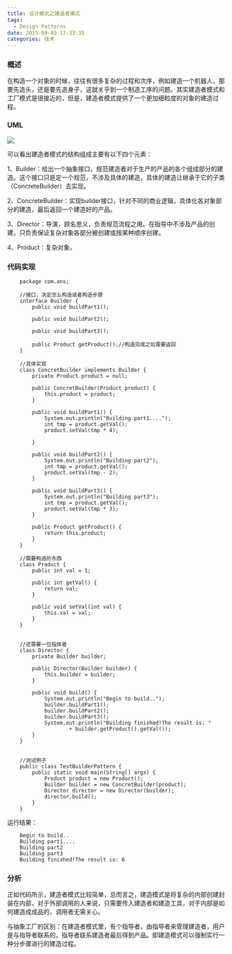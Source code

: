 ```yaml
---
title: 设计模式之建造者模式
tags:
  - Design Patterns
date: 2015-09-03 17:33:35
categories: 技术
---
```


### 概述

在构造一个对象的时候，往往有很多复杂的过程和次序，例如建造一个机器人，那要先造头，还是要先造身子，这就关乎到一个制造工序的问题。其实建造者模式和工厂模式是很接近的，但是，建造者模式提供了一个更加细粒度的对象的建造过程。

### UML

![](http://i.imgur.com/rN0UxpJ.png)




可以看出建造者模式的结构组成主要有以下四个元素：

1、Builder：给出一个抽象接口，规范建造者对于生产的产品的各个组成部分的建造。这个接口只是定一个规范，不涉及具体的建造，具体的建造让继承于它的子类（ConcreteBuilder）去实现。

2、ConcreteBuilder：实现builder接口，针对不同的商业逻辑，具体化各对象部分的建造，最后返回一个建造好的产品。

3、Director：导演，顾名思义，负责规范流程之用。在指导中不涉及产品的创建，只负责保证复杂对象各部分被创建或按某种顺序创建。

4、Product：复杂对象。

### 代码实现

		package com.ans;
		
		//接口，决定怎么构造或者构造步骤
		interface Builder {
			public void buildPart1();
		
			public void buildPart2();
		
			public void buildPart3();
		
			public Product getProduct();//构造完成之后需要返回
		}
		
		//具体实现
		class ConcretBuilder implements Builder {
			private Product product = null;
		
			public ConcretBuilder(Product product) {
				this.product = product;
			}
		
			public void buildPart1() {
				System.out.println("Building part1....");
				int tmp = product.getVal();
				product.setVal(tmp * 4);
		
			}
		
			public void buildPart2() {
				System.out.println("Building part2");
				int tmp = product.getVal();
				product.setVal(tmp - 2);
			}
		
			public void buildPart3() {
				System.out.println("Building part3");
				int tmp = product.getVal();
				product.setVal(tmp * 3);
			}
		
			public Product getProduct() {
				return this.product;
			}
		}
		
		//需要构造的东西
		class Product {
			public int val = 1;
		
			public int getVal() {
				return val;
			}
		
			public void setVal(int val) {
				this.val = val;
			}
		}


		//还需要一位指挥者
		class Director {
			private Builder builder;
		
			public Director(Builder builder) {
				this.builder = builder;
			}
		
			public void build() {
				System.out.println("Begin to build..");
				builder.buildPart1();
				builder.buildPart2();
				builder.buildPart3();
				System.out.println("Building finished!The result is: "
						+ builder.getProduct().getVal());
			}
		}

		
		//测试例子
		public class TestBuilderPattern {
			public static void main(String[] args) {
				Product product = new Product();
				Builder builder = new ConcretBuilder(product);
				Director director = new Director(builder);
				director.build();
			}
		}

运行结果：

		Begin to build..
		Building part1....
		Building part2
		Building part3
		Building finished!The result is: 6

### 分析

正如代码所示，建造者模式比较简单，总而言之，建造模式是将复杂的内部创建封装在内部，对于外部调用的人来说，只需要传入建造者和建造工具，对于内部是如何建造成成品的，调用者无需关心。

与抽象工厂的区别：在建造者模式里，有个指导者，由指导者来管理建造者，用户是与指导者联系的，指导者联系建造者最后得到产品。即建造模式可以强制实行一种分步骤进行的建造过程。